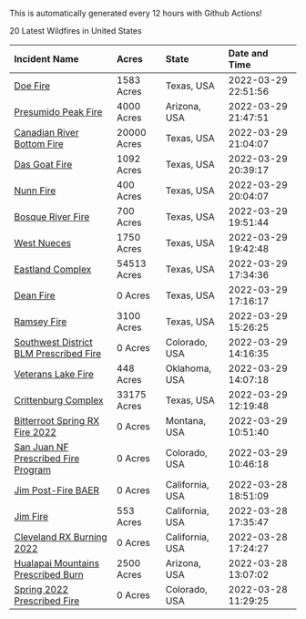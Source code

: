 This is automatically generated every 12 hours with Github Actions!

20 Latest Wildfires in United States

 | Incident Name | Acres | State | Date and Time |
|:---|:---|:---|:---|
| [Doe Fire](https://inciweb.nwcg.gov/incident/8037/) | 1583 Acres | Texas, USA | 2022-03-29 22:51:56 |
| [Presumido Peak Fire](https://inciweb.nwcg.gov/incident/8036/) | 4000 Acres | Arizona, USA | 2022-03-29 21:47:51 |
| [Canadian River Bottom Fire](https://inciweb.nwcg.gov/incident/8041/) | 20000 Acres | Texas, USA | 2022-03-29 21:04:07 |
| [Das Goat Fire](https://inciweb.nwcg.gov/incident/8030/) | 1092 Acres | Texas, USA | 2022-03-29 20:39:17 |
| [Nunn Fire](https://inciweb.nwcg.gov/incident/8038/) | 400 Acres | Texas, USA | 2022-03-29 20:04:07 |
| [Bosque River Fire](https://inciweb.nwcg.gov/incident/8034/) | 700 Acres | Texas, USA | 2022-03-29 19:51:44 |
| [West Nueces](https://inciweb.nwcg.gov/incident/8039/) | 1750 Acres | Texas, USA | 2022-03-29 19:42:48 |
| [Eastland Complex](https://inciweb.nwcg.gov/incident/8010/) | 54513 Acres | Texas, USA | 2022-03-29 17:34:36 |
| [Dean Fire](https://inciweb.nwcg.gov/incident/8040/) | 0 Acres | Texas, USA | 2022-03-29 17:16:17 |
| [Ramsey Fire](https://inciweb.nwcg.gov/incident/8020/) | 3100 Acres | Texas, USA | 2022-03-29 15:26:25 |
| [Southwest District BLM Prescribed Fire ](https://inciweb.nwcg.gov/incident/7852/) | 0 Acres | Colorado, USA | 2022-03-29 14:16:35 |
| [Veterans Lake Fire](https://inciweb.nwcg.gov/incident/8023/) | 448 Acres | Oklahoma, USA | 2022-03-29 14:07:18 |
| [Crittenburg Complex](https://inciweb.nwcg.gov/incident/8033/) | 33175 Acres | Texas, USA | 2022-03-29 12:19:48 |
| [Bitterroot Spring RX Fire 2022](https://inciweb.nwcg.gov/incident/8024/) | 0 Acres | Montana, USA | 2022-03-29 10:51:40 |
| [San Juan NF Prescribed Fire Program](https://inciweb.nwcg.gov/incident/6288/) | 0 Acres | Colorado, USA | 2022-03-29 10:46:18 |
| [Jim Post-Fire BAER](https://inciweb.nwcg.gov/incident/8000/) | 0 Acres | California, USA | 2022-03-28 18:51:09 |
| [Jim Fire](https://inciweb.nwcg.gov/incident/7987/) | 553 Acres | California, USA | 2022-03-28 17:35:47 |
| [Cleveland RX Burning 2022](https://inciweb.nwcg.gov/incident/7317/) | 0 Acres | California, USA | 2022-03-28 17:24:27 |
| [Hualapai Mountains Prescribed Burn ](https://inciweb.nwcg.gov/incident/8028/) | 2500 Acres | Arizona, USA | 2022-03-28 13:07:02 |
| [Spring 2022 Prescribed Fire](https://inciweb.nwcg.gov/incident/7992/) | 0 Acres | Colorado, USA | 2022-03-28 11:29:25 |

